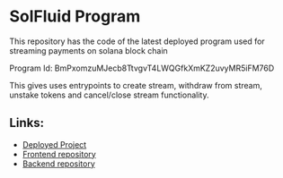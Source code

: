 # SolFluid Program

This repository has the code of the latest deployed program used for streaming payments on solana block chain

Program Id: BmPxomzuMJecb8TtvgvT4LWQGfkXmKZ2uvyMR5iFM76D

This gives uses entrypoints to create stream, withdraw from stream, unstake tokens and cancel/close stream functionality.

## Links:

- [Deployed Project](https://solfluid.netlify.com/)
- [Frontend repository](https://github.com/Solfluid/solfluid_frontend)
- [Backend repository](https://github.com/Solfluid/solfluid_backend)
